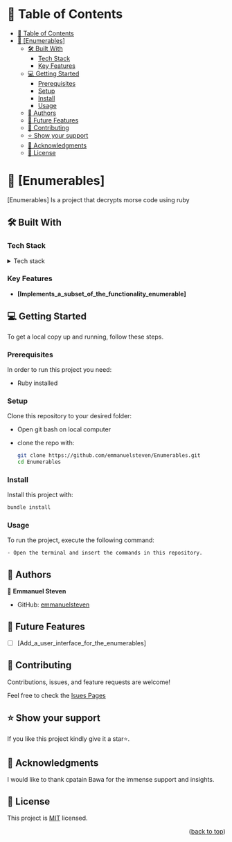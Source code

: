 <!-- TABLE OF CONTENTS -->

# 📗 Table of Contents

- [📗 Table of Contents](#-table-of-contents)
- [📖 \[Enumerables\] ](#-morse-code-)
  - [🛠 Built With ](#-built-with-)
    - [Tech Stack ](#tech-stack-)
    - [Key Features ](#key-features-)
  - [💻 Getting Started ](#-getting-started-)
    - [Prerequisites](#prerequisites)
    - [Setup](#setup)
    - [Install](#install)
    - [Usage](#usage)
  - [👥 Authors ](#-authors-)
  - [🔭 Future Features ](#-future-features-)
  - [🤝 Contributing ](#-contributing-)
  - [⭐️ Show your support ](#️-show-your-support-)
  - [🙏 Acknowledgments ](#-acknowledgments-)
  - [📝 License ](#-license-)

<!-- PROJECT DESCRIPTION -->
# 📖 [Enumerables] <a name="about-project"></a>

 [Enumerables] Is a project that decrypts morse code using ruby

## 🛠 Built With <a name="built-with"></a>

### Tech Stack <a name="tech-stack"></a>

<details>
<summary>Tech stack</summary>
  <ul>
    <li><a href="https://www.ruby-lang.org/en/">Ruby</a></li>
  </ul>
</details>

### Key Features <a name="key-features"></a>

- **[Implements_a_subset_of_the_functionality_enumerable]**

<!-- GETTING STARTED -->

## 💻 Getting Started <a name="getting-started"></a>

To get a local copy up and running, follow these steps.

### Prerequisites

In order to run this project you need:
 - Ruby installed

### Setup

Clone this repository to your desired folder:
- Open git bash on local computer
- clone the repo with:

  ```sh
  git clone https://github.com/emmanuelsteven/Enumerables.git
  cd Enumerables
  ```

### Install

Install this project with:

```sh
bundle install
```

### Usage

To run the project, execute the following command:

```sh
- Open the terminal and insert the commands in this repository.
```


## 👥 Authors <a name="authors"></a>

👤 **Emmanuel Steven**

- GitHub: [emmanuelsteven](https://github.com/emmanuelsteven)


<!-- FUTURE FEATURES -->

## 🔭 Future Features <a name="future-features"></a>

- [ ] [Add_a_user_interface_for_the_enumerables]

<!-- CONTRIBUTING -->

## 🤝 Contributing <a name="contributing"></a>

Contributions, issues, and feature requests are welcome!

Feel free to check the [Isues Pages](https://github.com/emmanuelsteven/Enumerables/issues)


<!-- SUPPORT -->

## ⭐️ Show your support <a name="support"></a>

If you like this project kindly give it a star⭐️.


<!-- ACKNOWLEDGEMENTS -->

## 🙏 Acknowledgments <a name="acknowledgements"></a>

I would like to thank cpatain Bawa for the immense support and insights.

<!-- LICENSE -->

## 📝 License <a name="license"></a>

This project is [MIT](https://github.com/emmanuelsteven/Enumerables/blob/dev/LICENSE) licensed.

<p align="right">(<a href="#readme-top">back to top</a>)</p>